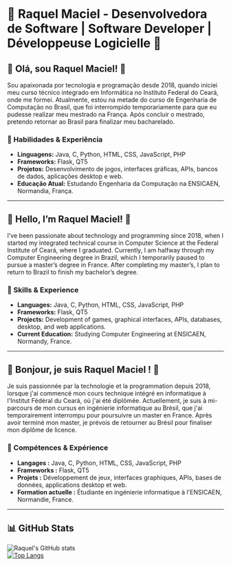 # 🌟 Raquel Maciel - Desenvolvedora de Software | Software Developer | Développeuse Logicielle 🌟

## 🚀 Olá, sou Raquel Maciel! 👋

Sou apaixonada por tecnologia e programação desde 2018, quando iniciei meu curso técnico integrado em Informática no Instituto Federal do Ceará, onde me formei. Atualmente, estou na metade do curso de Engenharia de Computação no Brasil, que foi interrompido temporariamente para que eu pudesse realizar meu mestrado na França. Após concluir o mestrado, pretendo retornar ao Brasil para finalizar meu bacharelado.

### 🧠 Habilidades & Experiência
- **Linguagens:** Java, C, Python, HTML, CSS, JavaScript, PHP
- **Frameworks:** Flask, QT5
- **Projetos:** Desenvolvimento de jogos, interfaces gráficas, APIs, bancos de dados, aplicações desktop e web.
- **Educação Atual:** Estudando Engenharia da Computação na ENSICAEN, Normandia, França.

---

## 🚀 Hello, I’m Raquel Maciel! 👋

I’ve been passionate about technology and programming since 2018, when I started my integrated technical course in Computer Science at the Federal Institute of Ceará, where I graduated. Currently, I am halfway through my Computer Engineering degree in Brazil, which I temporarily paused to pursue a master’s degree in France. After completing my master’s, I plan to return to Brazil to finish my bachelor’s degree.

### 🧠 Skills & Experience
- **Languages:** Java, C, Python, HTML, CSS, JavaScript, PHP
- **Frameworks:** Flask, QT5
- **Projects:** Development of games, graphical interfaces, APIs, databases, desktop, and web applications.
- **Current Education:** Studying Computer Engineering at ENSICAEN, Normandy, France.

---

## 🚀 Bonjour, je suis Raquel Maciel ! 👋

Je suis passionnée par la technologie et la programmation depuis 2018, lorsque j'ai commencé mon cours technique intégré en informatique à l'Institut Fédéral du Ceará, où j'ai été diplômée. Actuellement, je suis à mi-parcours de mon cursus en ingénierie informatique au Brésil, que j'ai temporairement interrompu pour poursuivre un master en France. Après avoir terminé mon master, je prévois de retourner au Brésil pour finaliser mon diplôme de licence.

### 🧠 Compétences & Expérience
- **Langages :** Java, C, Python, HTML, CSS, JavaScript, PHP
- **Frameworks :** Flask, QT5
- **Projets :** Développement de jeux, interfaces graphiques, APIs, bases de données, applications desktop et web.
- **Formation actuelle :** Étudiante en ingénierie informatique à l'ENSICAEN, Normandie, France.

---

## 📊 GitHub Stats

![Raquel's GitHub stats](https://github-readme-stats.vercel.app/api?username=raquelmcoelho&show_icons=true&bg_color=00000000)  
[![Top Langs](https://github-readme-stats.vercel.app/api/top-langs/?username=raquelmcoelho&layout=donut&theme=transparent)](https://github.com/anuraghazra/github-readme-stats)
